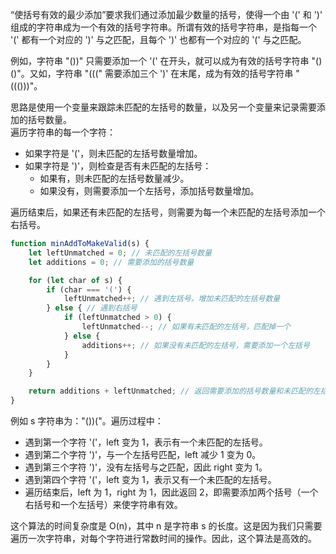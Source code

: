 “使括号有效的最少添加”要求我们通过添加最少数量的括号，使得一个由 '(' 和 ')' 组成的字符串成为一个有效的括号字符串。所谓有效的括号字符串，是指每一个 '(' 都有一个对应的 ')' 与之匹配，且每个 ')' 也都有一个对应的 '(' 与之匹配。

例如，字符串 "())" 只需要添加一个 '(' 在开头，就可以成为有效的括号字符串 "()()"。又如，字符串 "(((" 需要添加三个 ')' 在末尾，成为有效的括号字符串 "((()))"。

思路是使用一个变量来跟踪未匹配的左括号的数量，以及另一个变量来记录需要添加的括号数量。<br />遍历字符串的每一个字符：

- 如果字符是 '('，则未匹配的左括号数量增加。
- 如果字符是 ')'，则检查是否有未匹配的左括号：
   - 如果有，则未匹配的左括号数量减少。
   - 如果没有，则需要添加一个左括号，添加括号数量增加。

遍历结束后，如果还有未匹配的左括号，则需要为每一个未匹配的左括号添加一个右括号。
```javascript
function minAddToMakeValid(s) {
    let leftUnmatched = 0; // 未匹配的左括号数量
    let additions = 0; // 需要添加的括号数量

    for (let char of s) {
        if (char === '(') {
            leftUnmatched++; // 遇到左括号，增加未匹配的左括号数量
        } else { // 遇到右括号
            if (leftUnmatched > 0) {
                leftUnmatched--; // 如果有未匹配的左括号，匹配掉一个
            } else {
                additions++; // 如果没有未匹配的左括号，需要添加一个左括号
            }
        }
    }

    return additions + leftUnmatched; // 返回需要添加的括号数量和未匹配的左括号数量之和
}
```
例如 s 字符串为："())("。遍历过程中：

- 遇到第一个字符 '('，left 变为 1，表示有一个未匹配的左括号。
- 遇到第二个字符 ')'，与一个左括号匹配，left 减少 1 变为 0。
- 遇到第三个字符 ')'，没有左括号与之匹配，因此 right 变为 1。
- 遇到第四个字符 '('，left 变为 1，表示又有一个未匹配的左括号。
- 遍历结束后，left 为 1，right 为 1，因此返回 2，即需要添加两个括号（一个右括号和一个左括号）来使字符串有效。

这个算法的时间复杂度是 O(n)，其中 n 是字符串 s 的长度。这是因为我们只需要遍历一次字符串，对每个字符进行常数时间的操作。因此，这个算法是高效的。
